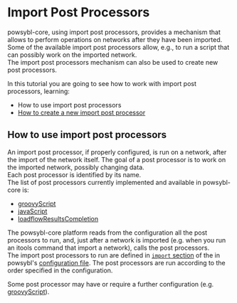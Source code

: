 # Import Post Processors

powsybl-core, using import post processors, provides a mechanism that allows to perform operations on networks after they have been imported.  
Some of the available import post processors allow, e.g., to run a script that can possibly work on the imported network.  
The import post processors mechanism can also be used to create new post processors.  
  
In this tutorial you are going to see how to work with import post processors, learning:
 - How to use import post processors
 - [How to create a new import post processor](../../../tutorials/iidm/howto-extend-postprocessor.md)

## How to use import post processors  
An import post processor, if properly configured, is run on a network, after the import of the network itself. The goal of a post processor is to work on the imported network, possibly changing data.   
Each post processor is identified by its name.  
The list of post processors currently implemented and available in powsybl-core is:
- [groovyScript](groovyScriptPostProcessor.md)
- [javaScript](javaScriptPostProcessor.md)
- [loadflowResultsCompletion](loadflowResultsCompletion.md)

The powsybl-core platform reads from the configuration all the post processors to run, and, just after a network is imported (e.g. when you run an itools command that import a network), calls the post processors.  
The import post processors to run are defined in [`import` section](../../../configuration/modules/import.md) of the in powsybl's [configuration file](../../../configuration/configuration.md). The post processors are run according to the order specified in the configuration.      


Some post processor may have or require a further configuration (e.g. [groovyScript](groovyScriptPostProcessor.md)).
